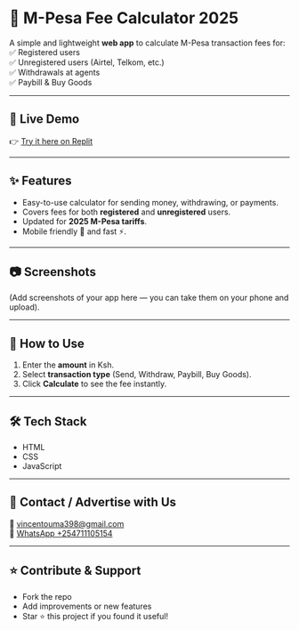# 📱 M-Pesa Fee Calculator 2025  

A simple and lightweight **web app** to calculate M-Pesa transaction fees for:  
✅ Registered users  
✅ Unregistered users (Airtel, Telkom, etc.)  
✅ Withdrawals at agents  
✅ Paybill & Buy Goods  

---

## 🚀 Live Demo  
👉 [Try it here on Replit](https://your-replit-link-here)  

---

## ✨ Features  
- Easy-to-use calculator for sending money, withdrawing, or payments.  
- Covers fees for both **registered** and **unregistered** users.  
- Updated for **2025 M-Pesa tariffs**.  
- Mobile friendly 📱 and fast ⚡.  

---

## 📷 Screenshots  
(Add screenshots of your app here — you can take them on your phone and upload).  

---

## 🔧 How to Use  
1. Enter the **amount** in Ksh.  
2. Select **transaction type** (Send, Withdraw, Paybill, Buy Goods).  
3. Click **Calculate** to see the fee instantly.  

---

## 🛠️ Tech Stack  
- HTML  
- CSS  
- JavaScript  

---

## 📩 Contact / Advertise with Us  
📧 [vincentouma398@gmail.com](mailto:vincentouma398@gmail.com)  
💬 [WhatsApp +254711105154](https://wa.me/254711105154)  

---

## ⭐ Contribute & Support  
- Fork the repo  
- Add improvements or new features  
- Star ⭐ this project if you found it useful!
